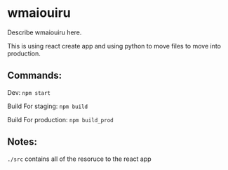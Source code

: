 # wmaiouiru

Describe wmaiouiru here.


This is using react create app and using python to move files to move into production.

## Commands:
Dev: `npm start`

Build For staging: `npm build`

Build For production: `npm build_prod`



## Notes:
`./src` contains all of the resoruce to the react app
